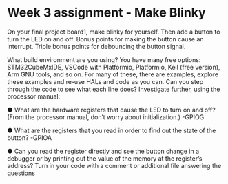 # Week 3 assignment - Make Blinky

On your final project board1, make blinky for yourself. Then add a button to turn the LED on and
off. Bonus points for making the button cause an interrupt. Triple bonus points for debouncing
the button signal.

What build environment are you using? You have many free options: STM32CubeMxIDE,
VSCode with Platformio, Platformio, Keil (free version), Arm GNU tools, and so on. For many of
these, there are examples, explore these examples and re-use HALs and code as you can.
Can you step through the code to see what each line does?
Investigate further, using the processor manual:

● What are the hardware registers that cause the LED to turn on and off? (From the
processor manual, don’t worry about initialization.) 
  -GPIOG

● What are the registers that you read in order to find out the state of the button?
  -GPIOA

● Can you read the register directly and see the button change in a debugger or by
printing out the value of the memory at the register’s address?
Turn in your code with a comment or additional file answering the questions
